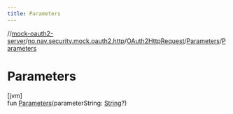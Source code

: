 ```yaml
---
title: Parameters
---
```

//[mock-oauth2-server](../../../../index.html)/[no.nav.security.mock.oauth2.http](../../index.html)/[OAuth2HttpRequest](../index.html)/[Parameters](index.html)/[Parameters](-parameters.html)



# Parameters



[jvm]\
fun [Parameters](-parameters.html)(parameterString: [String](https://kotlinlang.org/api/latest/jvm/stdlib/kotlin/-string/index.html)?)




